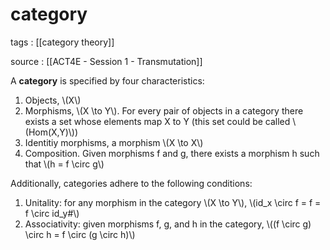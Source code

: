 # category

tags
: [[category theory]]

source
: [[ACT4E - Session 1 - Transmutation]]

A **category** is specified by four characteristics:

1.  Objects, \\(X\\)
2.  Morphisms, \\(X \to Y\\). For every pair of objects in a category there exists a set whose elements map X to Y (this set could be called \\(Hom(X,Y)\\))
3.  Identitiy morphisms, a morphism \\(X \to X\\)
4.  Composition. Given morphisms f and g, there exists a morphism h such that \\(h = f \circ g\\)

Additionally, categories adhere to the following conditions:

1.  Unitality: for any morphism in the category \\(X \to Y\\), \\(id\_x \circ f = f = f \circ id\_y#\\)
2.  Associativity: given morphisms f, g, and h in the category, \\((f \circ g) \circ h = f \circ (g \circ h)\\)

